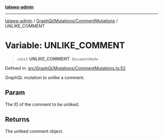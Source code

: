 [**talawa-admin**](../../../../README.md)

***

[talawa-admin](../../../../README.md) / [GraphQl/Mutations/CommentMutations](../README.md) / UNLIKE\_COMMENT

# Variable: UNLIKE\_COMMENT

> `const` **UNLIKE\_COMMENT**: `DocumentNode`

Defined in: [src/GraphQl/Mutations/CommentMutations.ts:52](https://github.com/gautam-divyanshu/talawa-admin/blob/334f0f7773e45df65600a1da08d00c41806347e4/src/GraphQl/Mutations/CommentMutations.ts#L52)

GraphQL mutation to unlike a comment.

## Param

The ID of the comment to be unliked.

## Returns

The unliked comment object.

